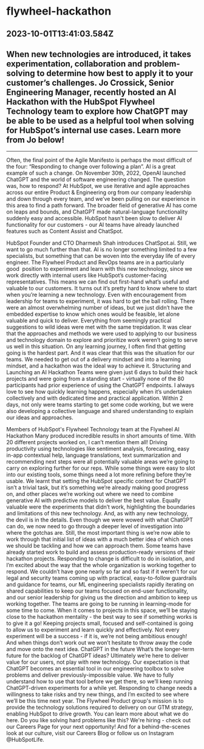 # flywheel-hackathon

## 2023-10-01T13:41:03.584Z

## When new technologies are introduced, it takes experimentation, collaboration and problem-solving to determine how best to apply it to your customer’s challenges. Jo Crossick, Senior Engineering Manager, recently hosted an AI Hackathon with the HubSpot Flywheel Technology team to explore how ChatGPT may be able to be used as a helpful tool when solving for HubSpot’s internal use cases. Learn more from Jo below!
_________
 
Often, the final point of the Agile Manifesto is perhaps the most difficult of the four: “Responding to change over following a plan”. AI is a great example of such a change. On November 30th, 2022, OpenAI launched ChatGPT and the world of software engineering changed. The question was, how to respond? At HubSpot, we use iterative and agile approaches across our entire Product & Engineering org from our company leadership and down through every team, and we’ve been pulling on our experience in this area to find a path forward.
The broader field of generative AI has come on leaps and bounds, and ChatGPT made natural-language functionality suddenly easy and accessible. HubSpot hasn't been slow to deliver AI functionality for our customers - our AI teams have already launched features such as Content Assist and ChatSpot. 

HubSpot Founder and CTO Dharmesh Shah introduces ChatSpot.ai.
Still, we want to go much further than that. AI is no longer something limited to a few specialists, but something that can be woven into the everyday life of every engineer. The Flywheel Product and RevOps teams are in a particularly good  position to experiment and learn with this new technology, since we work directly with internal users like HubSpot’s customer-facing representatives. This means we can find out first-hand what’s useful and valuable to our customers.
It turns out it’s pretty hard to know where to start when you’re learning a new technology. Even with encouragement from leadership for teams to experiment, it was hard to get the ball rolling. There were an almost overwhelming number of ideas, but we just didn’t have the embedded expertise to know which ones would be feasible, let alone valuable and quick to deliver. Everything from seemingly practical suggestions to wild ideas were met with the same trepidation. It was clear that the approaches and methods we were used to applying to our business and technology domain to explore and prioritize work weren’t going to serve us well in this situation.
On any learning journey, I often find that getting going is the hardest part. And it was clear that this was the situation for our teams. We needed to get out of a delivery mindset and into a learning mindset, and a hackathon was the ideal way to achieve it.
Structuring and Launching an AI Hackathon
Teams were given just 6 days to build their hack projects and were going from a standing start - virtually none of the 80 participants had prior experience of using the ChatGPT endpoints. I always love to see how quickly learning happens, especially when it’s undertaken collectively and with dedicated time and practical application. Within 2 days, not only were teams starting to get some code working, but we were also developing a collective language and shared understanding to explain our ideas and approaches.

Members of HubSpot's Flywheel Technology team at the Flywheel AI Hackathon
Many produced incredible results in short amounts of time. With 20 different projects worked on, I can’t mention them all! Driving productivity using technologies like sentiment analysis, forecasting, easy in-app contextual help, language translations, text summarization and recommending next steps were all potentially valuable areas we’re going to carry on exploring further for our reps. While some things were easy to slot into our existing tools, some things need a lot more refining before they’re usable. We learnt that setting the HubSpot specific context for ChatGPT isn’t a trivial task, but it’s something we’re already making good progress on, and other places we’re working out where we need to combine generative AI with predictive models to deliver the best value. Equally valuable were the experiments that didn’t work, highlighting the boundaries and limitations of this new technology. And, as with any new technology, the devil is in the details. Even though we were wowed with what ChatGPT can do, we now need to go through a deeper level of investigation into where the gotchas are. Still, the most important thing is we’re now able to work through that initial list of ideas with a much better idea of which ones we should be tackling and how we can approach them. Some teams have already started work to build and assess production-ready versions of their hackathon projects.
Responding to change is difficult to do in isolation, and I’m excited about the way that the whole organization is working together to respond. We couldn’t have gone nearly so far and so fast if it weren’t for our legal and security teams coming up with practical, easy-to-follow guardrails and guidance for teams, our ML engineering specialists rapidly iterating on shared capabilities to keep our teams focused on end-user functionality, and our senior leadership for giving us the direction and ambition to keep us working together.
The teams are going to be running in learning-mode for some time to come. When it comes to projects in this space, we’ll be staying close to the hackathon mentality - the best way to see if something works is to give it a go! Keeping projects small, focused and self-contained is going to allow us to experiment and learn quickly and effectively. Not every experiment will be a success - if it is, we’re not being ambitious enough! And when things don’t work out we won’t hesitate to throw away the code and move onto the next idea.
ChatGPT in the future
What’s the longer-term future for the backlog of ChatGPT ideas? Ultimately we’re here to deliver value for our users, not play with new technology. Our expectation is that ChatGPT becomes an essential tool in our engineering toolbox to solve problems and deliver previously-impossible value. We have to fully understand how to use that tool before we get there, so we’ll keep running ChatGPT-driven experiments for a while yet. Responding to change needs a willingness to take risks and try new things, and I’m excited to see where we’ll be this time next year.
The Flywheel Product group's mission is to provide the technology solutions required to delivery on our GTM strategy, enabling HubSpot to drive growth. You can learn more about what we do here.
Do you like solving hard problems like this? We're hiring - check out our Careers Page for your next opportunity! And for a behind-the-scenes look at our culture, visit our Careers Blog or follow us on Instagram @HubSpotLife.
